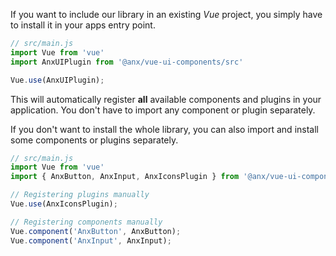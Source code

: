 If you want to include our library in an existing *Vue* project, you simply have to install it in your apps entry point.

```javascript
// src/main.js
import Vue from 'vue'
import AnxUIPlugin from '@anx/vue-ui-components/src'

Vue.use(AnxUIPlugin);
```

This will automatically register **all** available components and plugins in your application. You don't have to import any component or plugin separately.  

If you don't want to install the whole library, you can also import and install some components or plugins separately.

```javascript
// src/main.js
import Vue from 'vue'
import { AnxButton, AnxInput, AnxIconsPlugin } from '@anx/vue-ui-components'

// Registering plugins manually
Vue.use(AnxIconsPlugin);

// Registering components manually
Vue.component('AnxButton', AnxButton);
Vue.component('AnxInput', AnxInput);
```